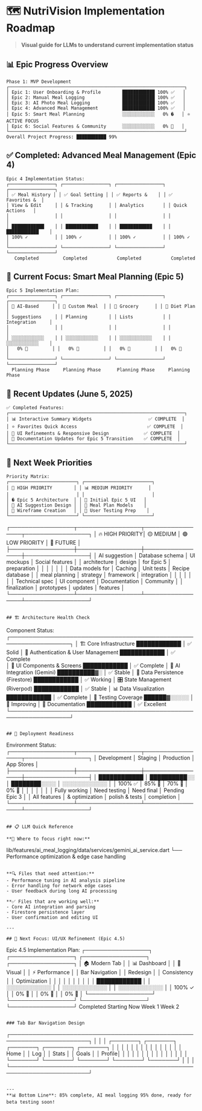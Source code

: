 # 🗺️ NutriVision Implementation Roadmap

> **Visual guide for LLMs to understand current implementation status**

## 📊 Epic Progress Overview

```
Phase 1: MVP Development
┌─────────────────────────────────────────────────────────────────┐
│ Epic 1: User Onboarding & Profile        ████████████ 100% ✅   │
│ Epic 2: Manual Meal Logging              ████████████ 100% ✅   │  
│ Epic 3: AI Photo Meal Logging            ████████████ 100% ✅   │
│ Epic 4: Advanced Meal Management         ████████████ 100% ✅   │ 
│ Epic 5: Smart Meal Planning              ░░░░░░░░░░░░   0% �   │ ⭐ ACTIVE FOCUS
│ Epic 6: Social Features & Community      ░░░░░░░░░░░░   0% 📅   │
└─────────────────────────────────────────────────────────────────┘
Overall Project Progress: ███████████ 99%
```

## ✅ Completed: Advanced Meal Management (Epic 4)

```
Epic 4 Implementation Status:
┌─────────────────┐ ┌─────────────────┐ ┌─────────────────┐ ┌─────────────────┐
│ ✅ Meal History │ │ ✅ Goal Setting │ │ ✅ Reports &    │ │ ✅ Favorites &  │
│ View & Edit     │ │ & Tracking      │ │ Analytics       │ │ Quick Actions   │
│                 │ │                 │ │                 │ │                 │
│ ████████████    │ │ ████████████    │ │ ████████████    │ │ ████████████    │
│ 100% ✓          │ │ 100% ✓          │ │ 100% ✓          │ │ 100% ✓          │
└─────────────────┘ └─────────────────┘ └─────────────────┘ └─────────────────┘
   Completed         Completed           Completed           Completed
```

## 🎯 Current Focus: Smart Meal Planning (Epic 5)

```
Epic 5 Implementation Plan:
┌─────────────────┐ ┌─────────────────┐ ┌─────────────────┐ ┌─────────────────┐
│ 🔄 AI-Based     │ │ 🔄 Custom Meal  │ │ 🔄 Grocery      │ │ 🔄 Diet Plan    │
│ Suggestions     │ │ Planning        │ │ Lists           │ │ Integration     │
│                 │ │                 │ │                 │ │                 │
│ ░░░░░░░░░░░░    │ │ ░░░░░░░░░░░░    │ │ ░░░░░░░░░░░░    │ │ ░░░░░░░░░░░░    │
│   0% 🚀         │ │   0% 🚀         │ │   0% 🚀         │ │   0% 🚀         │
└─────────────────┘ └─────────────────┘ └─────────────────┘ └─────────────────┘
  Planning Phase     Planning Phase      Planning Phase     Planning Phase
```

## 🔧 Recent Updates (June 5, 2025)

```
✅ Completed Features:
┌─────────────────────────────────────────────────────────────────┐
│ 📊 Interactive Summary Widgets                     ✅ COMPLETE  │
│ ⭐ Favorites Quick Access                          ✅ COMPLETE  │
│ 🎨 UI Refinements & Responsive Design             ✅ COMPLETE  │
│ 🧩 Documentation Updates for Epic 5 Transition    ✅ COMPLETE  │
└─────────────────────────────────────────────────────────────────┘
```

## 🎯 Next Week Priorities

```
Priority Matrix:
┌─────────────────────────┐ ┌─────────────────────────┐
│ 🚀 HIGH PRIORITY        │ │ 📊 MEDIUM PRIORITY      │
│                         │ │                         │
│ �️ Epic 5 Architecture  │ │ 📝 Initial Epic 5 UI   │
│ 🧠 AI Suggestion Design │ │ 🔄 Meal Plan Models    │
│ 🎨 Wireframe Creation   │ │ 📱 User Testing Prep    │
└─────────────────────────┘ └─────────────────────────┘
```
┌─────────────────┬─────────────────┬─────────────────┬─────────────────┐
│ 🔥 HIGH PRIORITY│ 🟡 MEDIUM       │ 🟢 LOW PRIORITY │ 📅 FUTURE       │
├─────────────────┼─────────────────┼─────────────────┼─────────────────┤
│ AI suggestion   │ Database schema │ UI mockups      │ Social features │
│ architecture    │ design          │ for Epic 5      │ preparation     │
│                 │                 │                 │                 │
│ Data models for │ Caching         │ Unit tests      │ Recipe database │
│ meal planning   │ strategy        │ framework       │ integration     │
│                 │                 │                 │                 │
│ Technical spec  │ UI component    │ Documentation   │ Community       │
│ finalization    │ prototypes      │ updates         │ features        │
└─────────────────┴─────────────────┴─────────────────┴─────────────────┘
```

## 🏗️ Architecture Health Check

```
Component Status:
┌──────────────────────────────────────────────────────────────────┐
│ 🏗️ Core Infrastructure                               ████████████ │ ✅ Solid
│ 🔐 Authentication & User Management                  ████████████ │ ✅ Complete  
│ 📱 UI Components & Screens                           ████████████ │ ✅ Complete
│ 🧠 AI Integration (Gemini)                           ██████████▓░ │ ✅ Stable
│ 💾 Data Persistence (Firestore)                      ████████████ │ ✅ Working
│ 🎛️ State Management (Riverpod)                       ████████████ │ ✅ Stable
│ 📊 Data Visualization                                ████████████ │ ✅ Complete
│ 🧪 Testing Coverage                                   ██████▓░░░░░ │ 🔧 Improving
│ 📝 Documentation                                      ████████████ │ ✅ Excellent
└──────────────────────────────────────────────────────────────────┘
```

## 🚀 Deployment Readiness

```
Environment Status:
┌─────────────────┬─────────────────┬─────────────────┬─────────────────┐
│ Development     │ Staging         │ Production      │ App Stores      │
├─────────────────┼─────────────────┼─────────────────┼─────────────────┤
│ ████████████    │ ██████████░░    │ ████████░░░░    │ ░░░░░░░░░░░░    │
│ 100% ✅         │ 85% 🔧          │ 70% 📅          │ 0% 📅           │
│                 │                 │                 │                 │
│ Fully working   │ Need testing    │ Need final      │ Pending Epic 3  │
│ All features    │ & optimization  │ polish & tests  │ completion      │
└─────────────────┴─────────────────┴─────────────────┴─────────────────┘
```

## 📋 LLM Quick Reference

**🎯 Where to focus right now:**
```
lib/features/ai_meal_logging/data/services/gemini_ai_service.dart
└── Performance optimization & edge case handling
```

**🔍 Files that need attention:**
- Performance tuning in AI analysis pipeline
- Error handling for network edge cases  
- User feedback during long AI processing

**✅ Files that are working well:**
- Core AI integration and parsing
- Firestore persistence layer
- User confirmation and editing UI

---

## 🎨 Next Focus: UI/UX Refinement (Epic 4.5)

```
Epic 4.5 Implementation Plan:
┌─────────────────┐ ┌─────────────────┐ ┌─────────────────┐ ┌─────────────────┐
│ 🏠 Modern Tab   │ │ 📊 Dashboard    │ │ 🎨 Visual       │ │ ⚡ Performance  │
│ Bar Navigation  │ │ Redesign        │ │ Consistency     │ │ Optimization    │
│                 │ │                 │ │                 │ │                 │
│ ████████████    │ │ ░░░░░░░░░░░░    │ │ ░░░░░░░░░░░░    │ │ ░░░░░░░░░░░░    │
│ 100% ✓          │ │ 0% 📅          │ │ 0% 📅          │ │ 0% 📅          │
└─────────────────┘ └─────────────────┘ └─────────────────┘ └─────────────────┘
   Completed         Starting Now        Week 1            Week 2
```

### Tab Bar Navigation Design

```
┌───────────────────────────────────────────────────────────────────────┐
│                                                                       │
│  ┌───────┐     ┌───────┐     ┌───────┐     ┌───────┐     ┌───────┐   │
│  │       │     │       │     │       │     │       │     │       │   │
│  │  Home │     │  Log  │     │ Stats │     │ Goals │     │ Profile│   │
│  │       │     │       │     │       │     │       │     │       │   │
│  └───────┘     └───────┘     └───────┘     └───────┘     └───────┘   │
│                                                                       │
└───────────────────────────────────────────────────────────────────────┘
```

---
**📊 Bottom Line**: 85% complete, AI meal logging 95% done, ready for beta testing soon!
